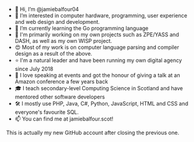 - 👋 Hi, I’m @jamiebalfour04
- 👀 I’m interested in computer hardware, programming, user experience and web design and development. 
- 🌱 I’m currently learning the Go programming language
- 💞️ I'm primarily working on my own projects such as ZPE/YASS and DASH, as well as my own WISP project.
- 😍 Most of my work is on computer language parsing and compiler design as a result of the above.
- ⭐️ I'm a natural leader and have been running my own digital agency since July 2018
- 🎤 I love speaking at events and got the honour of giving a talk at an Amazon conference a few years back
- 🎓 I teach secondary-level Computing Science in Scotland and have mentored other software developers
- 🛠 I mostly use PHP, Java, C#, Python, JavaScript, HTML and CSS and everyone's favourite SQL.
- 📫 You can find me at jamiebalfour.scot!

This is actually my new GitHub account after closing the previous one.

<!---
jamiebalfour04/jamiebalfour04 is a ✨ special ✨ repository because its `README.md` (this file) appears on your GitHub profile.
You can click the Preview link to take a look at your changes.
--->

